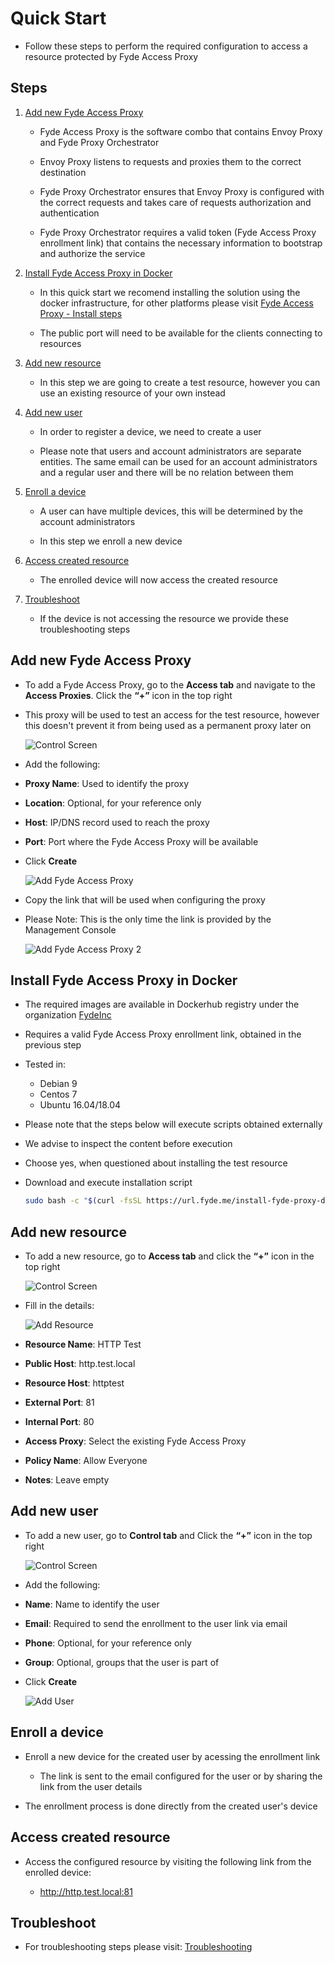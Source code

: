 # Quick Start

- Follow these steps to perform the required configuration to access a resource protected by Fyde Access Proxy

## Steps

1. [Add new Fyde Access Proxy](#add-new-fyde-access-proxy)

    - Fyde Access Proxy is the software combo that contains Envoy Proxy and Fyde Proxy Orchestrator

    - Envoy Proxy listens to requests and proxies them to the correct destination

    - Fyde Proxy Orchestrator ensures that Envoy Proxy is configured with the correct requests and takes care of requests authorization and authentication

    - Fyde Proxy Orchestrator requires a valid token (Fyde Access Proxy enrollment link) that contains the necessary information to bootstrap and authorize the service

1. [Install Fyde Access Proxy in Docker](#install-fyde-access-proxy-in-docker)

    - In this quick start we recomend installing the solution using the docker infrastructure, for other platforms please visit [Fyde Access Proxy - Install steps](fyde_access_proxy.md##install)

    - The public port will need to be available for the clients connecting to resources

1. [Add new resource](#add-new-resource)

    - In this step we are going to create a test resource, however you can use an existing resource of your own instead

1. [Add new user](#add-new-user)

    - In order to register a device, we need to create a user

    - Please note that users and account administrators are separate entities. The same email can be used for an account administrators and a regular user and there will be no relation between them

1. [Enroll a device](#enroll-a-device)

    - A user can have multiple devices, this will be determined by the account administrators

    - In this step we enroll a new device

1. [Access created resource](#access-created-resource)

    - The enrolled device will now access the created resource

1. [Troubleshoot](#troubleshoot)

    - If the device is not accessing the resource we provide these troubleshooting steps

## Add new Fyde Access Proxy

- To add a Fyde Access Proxy, go to the **Access tab** and navigate to the **Access Proxies**. Click the **“+”** icon in the top right

- This proxy will be used to test an access for the test resource, however this doesn't prevent it from being used as a permanent proxy later on

    ![Control Screen](console/configurations/imgs/access_proxies.png)

- Add the following:

- **Proxy Name**: Used to identify the proxy
- **Location**: Optional, for your reference only
- **Host**: IP/DNS record used to reach the proxy
- **Port**: Port where the Fyde Access Proxy will be available

- Click **Create**

    ![Add Fyde Access Proxy](console/configurations/imgs/access_add_proxy.png)

- Copy the link that will be used when configuring the proxy

- Please Note: This is the only time the link is provided by the Management Console

    ![Add Fyde Access Proxy 2](console/configurations/imgs/access_add_proxy2.png)

## Install Fyde Access Proxy in Docker

- The required images are available in Dockerhub registry under the organization [FydeInc](https://url.fyde.me/docker)

- Requires a valid Fyde Access Proxy enrollment link, obtained in the previous step

- Tested in:
  - Debian 9
  - Centos 7
  - Ubuntu 16.04/18.04

- Please note that the steps below will execute scripts obtained externally

- We advise to inspect the content before execution

- Choose yes, when questioned about installing the test resource

- Download and execute installation script

    ```sh
    sudo bash -c "$(curl -fsSL https://url.fyde.me/install-fyde-proxy-docker)"
    ```

## Add new resource

- To add a new resource, go to **Access tab** and click the **“+”** icon in the top right

    ![Control Screen](console/configurations/imgs/access_resources.png)

- Fill in the details:

    ![Add Resource](console/configurations/imgs/access_add_resource.png )

- **Resource Name**: HTTP Test

- **Public Host**: http.test.local

- **Resource Host**: httptest

- **External Port**: 81

- **Internal Port**: 80

- **Access Proxy**: Select the existing Fyde Access Proxy

- **Policy Name**: Allow Everyone

- **Notes**: Leave empty

## Add new user

- To add a new user, go to **Control tab** and Click the **“+”** icon in the top right

    ![Control Screen](console/configurations/imgs/control_users.png)

- Add the following:

- **Name**: Name to identify the user
- **Email**: Required to send the enrollment to the user link via email
- **Phone**: Optional, for your reference only
- **Group**: Optional, groups that the user is part of

- Click **Create**

    ![Add User](console/configurations/imgs/control_add_user.png)

## Enroll a device

- Enroll a new device for the created user by acessing the enrollment link
  - The link is sent to the email configured for the user or by sharing the link from the user details

- The enrollment process is done directly from the created user's device

## Access created resource

- Access the configured resource by visiting the following link from the enrolled device:

  - <http://http.test.local:81>

## Troubleshoot

- For troubleshooting steps please visit: [Troubleshooting](./proxy/fyde_proxy_troubleshoot.md)

